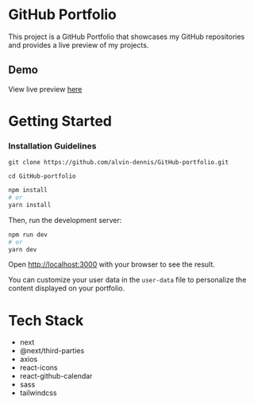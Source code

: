 # GitHub Portfolio
This project is a GitHub Portfolio that showcases my GitHub repositories and provides a live preview of my projects.




## Demo 

View live preview [here](https://github-persona.vercel.app/)


# Getting Started 

### Installation Guidelines

```
git clone https://github.com/alvin-dennis/GitHub-portfolio.git

cd GitHub-portfolio
```

```bash
npm install
# or
yarn install
```

Then, run the development server:

```bash
npm run dev
# or
yarn dev
```

Open [http://localhost:3000](http://localhost:3000) with your browser to see the result.


You can customize your user data in the `user-data` file to personalize the content displayed on your portfolio.


# Tech Stack 

- next
- @next/third-parties
- axios
- react-icons
- react-github-calendar
- sass
- tailwindcss


